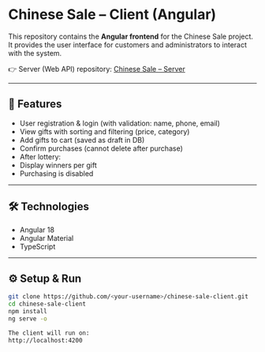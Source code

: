 # Chinese Sale – Client (Angular)

This repository contains the **Angular frontend** for the Chinese Sale project.
It provides the user interface for customers and administrators to interact with the system.

👉 Server (Web API) repository: [Chinese Sale – Server](https://github.com/Miriam-Salant/chinese-sale-server)

---

## 🚀 Features
- User registration & login (with validation: name, phone, email)
- View gifts with sorting and filtering (price, category)
- Add gifts to cart (saved as draft in DB)
- Confirm purchases (cannot delete after purchase)
- After lottery: 
- Display winners per gift 
- Purchasing is disabled

---

## 🛠️ Technologies
- Angular 18
- Angular Material
- TypeScript

---

## ⚙️ Setup & Run
```bash
git clone https://github.com/<your-username>/chinese-sale-client.git
cd chinese-sale-client
npm install
ng serve -o

The client will run on:
http://localhost:4200
